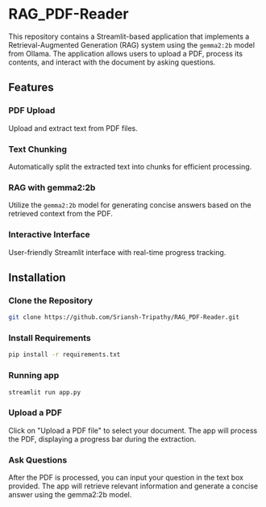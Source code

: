 # RAG_PDF-Reader

This repository contains a Streamlit-based application that implements a Retrieval-Augmented Generation (RAG) system using the `gemma2:2b` model from Ollama. The application allows users to upload a PDF, process its contents, and interact with the document by asking questions.

## Features

### PDF Upload
Upload and extract text from PDF files.

### Text Chunking
Automatically split the extracted text into chunks for efficient processing.

### RAG with gemma2:2b
Utilize the `gemma2:2b` model for generating concise answers based on the retrieved context from the PDF.

### Interactive Interface
User-friendly Streamlit interface with real-time progress tracking.

## Installation

### Clone the Repository
```bash
git clone https://github.com/Sriansh-Tripathy/RAG_PDF-Reader.git
````
### Install Requirements
```bash
pip install -r requirements.txt
````
### Running app
```bash
streamlit run app.py
````
### Upload a PDF

Click on "Upload a PDF file" to select your document.
The app will process the PDF, displaying a progress bar during the extraction.

### Ask Questions
After the PDF is processed, you can input your question in the text box provided.
The app will retrieve relevant information and generate a concise answer using the gemma2:2b model.
